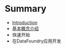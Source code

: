 # Summary

* [Introduction](README.md)
* [基本概念介绍](ji_ben_gai_nian_jie_shao.md)
* 快速开始
* 在DataFoundry应用开发

